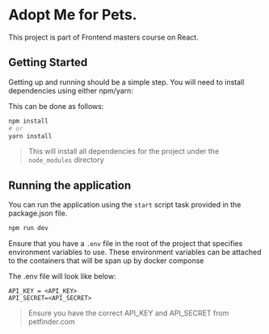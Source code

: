 # Adopt Me for Pets. 
This project is part of Frontend masters course on React. 

## Getting Started
Getting up and running should be a simple step. You will need to install dependencies using either npm/yarn:

This can be done as follows:

```bash
npm install
# or
yarn install
```
    
> This will install all dependencies for the project under the `node_modules` directory

## Running the application

You can run the application using the `start` script task provided in the package.json file.

```bash
npm run dev

```

Ensure that you have a `.env` file in the root of the project that specifies environment variables to use. 
These environment variables can be attached to the containers that will be span up by docker componse

The .env file will look like below:

```dotenv
API_KEY = <API_KEY>
API_SECRET=<API_SECRET>
```
> Ensure you have the correct API_KEY and API_SECRET from petfinder.com
